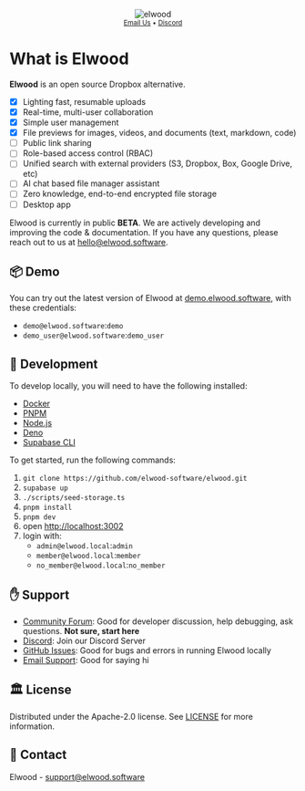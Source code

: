 <p align="center">
  <img src="https://avatars.githubusercontent.com/u/165726427?s=200&v=4" alt="elwood">
  <br/>
  <small>
    <a href="mailto:mailto:hello@elwood.software">Email Us</a> &#8226;
    <a href="https://discord.gg/mkhKk5db">Discord</a>
  </small>
</p>

# What is Elwood

**Elwood** is an open source Dropbox alternative.

- [x] Lighting fast, resumable uploads
- [x] Real-time, multi-user collaboration
- [x] Simple user management
- [x] File previews for images, videos, and documents (text, markdown, code)
- [ ] Public link sharing
- [ ] Role-based access control (RBAC)
- [ ] Unified search with external providers (S3, Dropbox, Box, Google Drive, etc)
- [ ] AI chat based file manager assistant
- [ ] Zero knowledge, end-to-end encrypted file storage
- [ ] Desktop app

<p>Elwood is currently in public <strong>BETA</strong>. We are actively developing and improving the code & documentation. If you have any questions, please reach out to us at <a href="mailto:hello@elwood.software">hello@elwood.software</a>.</p>

## 📦 Demo

You can try out the latest version of Elwood at [demo.elwood.software](https://demo.elwood.software), with these credentials:

- `demo@elwood.software`:`demo`
- `demo_user@elwood.software`:`demo_user`

## 🚀 Development

To develop locally, you will need to have the following installed:

- [Docker](https://docs.docker.com/get-docker/)
- [PNPM](https://pnpm.io/installation)
- [Node.js](https://nodejs.org/en/download/)
- [Deno](https://deno.land/#installation)
- [Supabase CLI](https://supabase.io/docs/guides/cli)

To get started, run the following commands:

1. `git clone https://github.com/elwood-software/elwood.git`
2. `supabase up`
3. `./scripts/seed-storage.ts`
4. `pnpm install`
5. `pnpm dev`
6. open [http://localhost:3002](http://localhost:3002)
7. login with:
   - `admin@elwood.local`:`admin`
   - `member@elwood.local`:`member`
   - `no_member@elwood.local`:`no_member`

## :raised_hand: Support

- [Community Forum](https://github.com/orgs/elwood-software/discussions): Good for developer discussion, help debugging, ask questions. **Not sure, start here**
- [Discord](https://discord.gg/mkhKk5db): Join our Discord Server
- [GitHub Issues](https://github.com/elwood-software/elwood/issues): Good for bugs and errors in running Elwood locally
- [Email Support](mailto:support@elwood.software): Good for saying hi

## 🏛️ License

Distributed under the Apache-2.0 license. See [LICENSE](LICENSE) for more information.

## 📧 Contact

Elwood - [support@elwood.software](mailto:support@elwood.software)
